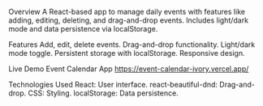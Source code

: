
Overview
A React-based app to manage daily events with features like adding, editing, deleting, and drag-and-drop events. Includes light/dark mode and data persistence via localStorage.

Features
Add, edit, delete events.
Drag-and-drop functionality.
Light/dark mode toggle.
Persistent storage with localStorage.
Responsive design.

Live Demo
Event Calendar App
https://event-calendar-ivory.vercel.app/

Technologies Used
React: User interface.
react-beautiful-dnd: Drag-and-drop.
CSS: Styling.
localStorage: Data persistence.
